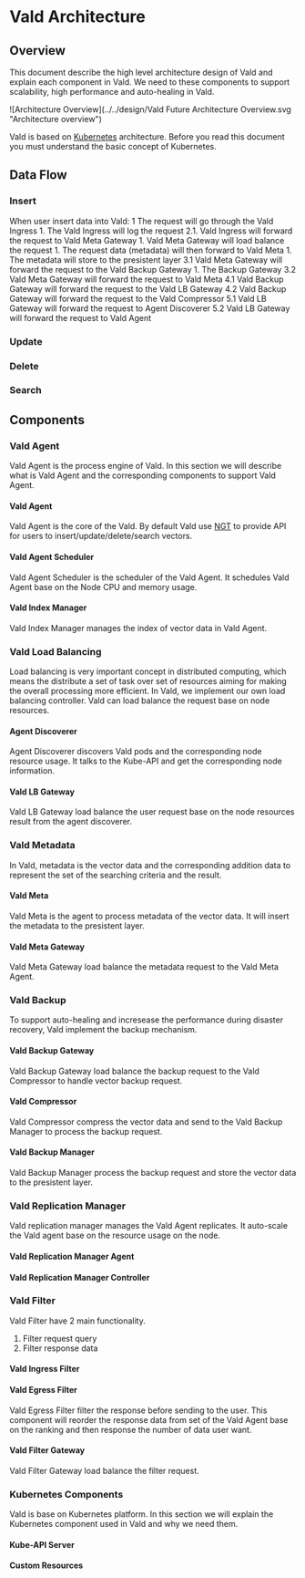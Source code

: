 # Vald Architecture

## Overview

This document describe the high level architecture design of Vald and explain each component in Vald. We need to these components to support scalability, high performance and auto-healing in Vald.

![Architecture Overview](../../design/Vald Future Architecture Overview.svg "Architecture overview")

Vald is based on [Kubernetes](https://kubernetes.io/) architecture. Before you read this document you must understand the basic concept of Kubernetes.

## Data Flow

### Insert

When user insert data into Vald:
1 The request will go through the Vald Ingress
    1. The Vald Ingress will log the request
2.1. Vald Ingress will forward the request to Vald Meta Gateway
    1. Vald Meta Gateway will load balance the request
    1. The request data (metadata) will then forward to Vald Meta
        1. The metadata will store to the presistent layer
3.1 Vald Meta Gateway will forward the request to the Vald Backup Gateway
    1. The Backup Gateway
3.2 Vald Meta Gateway will forward the request to Vald Meta
4.1 Vald Backup Gateway will forward the request to the Vald LB Gateway
4.2 Vald Backup Gateway will forward the request to the Vald Compressor
5.1 Vald LB Gateway will forward the request to Agent Discoverer
5.2 Vald LB Gateway will forward the request to Vald Agent

### Update

### Delete

### Search

## Components

### Vald Agent

Vald Agent is the process engine of Vald. In this section we will describe what is Vald Agent and the corresponding components to support Vald Agent.

#### Vald Agent

Vald Agent is the core of the Vald. By default Vald use [NGT](https://github.com/yahoojapan/NGT) to provide API for users to insert/update/delete/search vectors.

#### Vald Agent Scheduler

Vald Agent Scheduler is the scheduler of the Vald Agent. It schedules Vald Agent base on the Node CPU and memory usage.

#### Vald Index Manager

Vald Index Manager manages the index of vector data in Vald Agent.

### Vald Load Balancing

Load balancing is very important concept in distributed computing, which means the distribute a set of task over set of resources aiming for making the overall processing more efficient.
In Vald, we implement our own load balancing controller. Vald can load balance the request base on node resources.

#### Agent Discoverer

Agent Discoverer discovers Vald pods and the corresponding node resource usage. It talks to the Kube-API and get the corresponding node information.

#### Vald LB Gateway

Vald LB Gateway load balance the user request base on the node resources result from the agent discoverer.

### Vald Metadata

In Vald, metadata is the vector data and the corresponding addition data to represent the set of the searching criteria and the result.

#### Vald Meta

Vald Meta is the agent to process metadata of the vector data. It will insert the metadata to the presistent layer.

#### Vald Meta Gateway

Vald Meta Gateway load balance the metadata request to the Vald Meta Agent.

### Vald Backup

To support auto-healing and incresease the performance during disaster recovery, Vald implement the backup mechanism.

#### Vald Backup Gateway

Vald Backup Gateway load balance the backup request to the Vald Compressor to handle vector backup request.

#### Vald Compressor

Vald Compressor compress the vector data and send to the Vald Backup Manager to process the backup request.

#### Vald Backup Manager

Vald Backup Manager process the backup request and store the vector data to the presistent layer.

### Vald Replication Manager

Vald replication manager manages the Vald Agent replicates. It auto-scale the Vald agent base on the resource usage on the node.

#### Vald Replication Manager Agent

#### Vald Replication Manager Controller


### Vald Filter

Vald Filter have 2 main functionality.
1. Filter request query
1. Filter response data

#### Vald Ingress Filter
#### Vald Egress Filter

Vald Egress Filter filter the response before sending to the user. This component will reorder the response data from set of the Vald Agent base on the ranking and then response the number of data user want.

#### Vald Filter Gateway

Vald Filter Gateway load balance the filter request.

### Kubernetes Components

Vald is base on Kubernetes platform. In this section we will explain the Kubernetes component used in Vald and why we need them. 

#### Kube-API Server

#### Custom Resources
